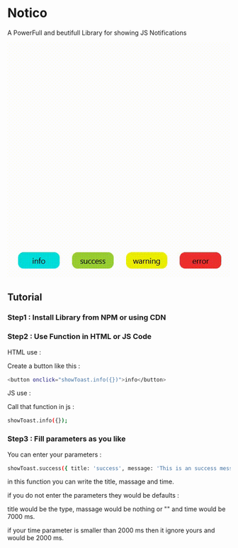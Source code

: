 # Notico
A PowerFull and beutifull Library for showing JS Notifications

<div align=center width="300">
    <img src="./gif/gif.gif" alt="Notification Gif" />
</div>

## Tutorial

### Step1 : Install Library from NPM or using CDN

### Step2 : Use Function in HTML or JS Code

HTML use :

Create a button like this :
```sh
<button onclick="showToast.info({})">info</button>
```

JS use :

Call that function in js :
```sh
showToast.info({});
```

### Step3 : Fill parameters as you like

You can enter your parameters :

```sh
showToast.success({ title: 'success', message: 'This is an success message', time: 7000 });
```

in this function you can write the title, massage and time.

if you do not enter the parameters they would be defaults :

title would be the type, massage would be nothing or "" and time would be 7000 ms.

if your time parameter is smaller than 2000 ms then it ignore yours and would be 2000 ms.
